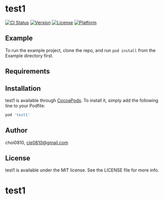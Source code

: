 # test1

[![CI Status](https://img.shields.io/travis/choi0810/test1.svg?style=flat)](https://travis-ci.org/choi0810/test1)
[![Version](https://img.shields.io/cocoapods/v/test1.svg?style=flat)](https://cocoapods.org/pods/test1)
[![License](https://img.shields.io/cocoapods/l/test1.svg?style=flat)](https://cocoapods.org/pods/test1)
[![Platform](https://img.shields.io/cocoapods/p/test1.svg?style=flat)](https://cocoapods.org/pods/test1)

## Example

To run the example project, clone the repo, and run `pod install` from the Example directory first.

## Requirements

## Installation

test1 is available through [CocoaPods](https://cocoapods.org). To install
it, simply add the following line to your Podfile:

```ruby
pod 'test1'
```

## Author

choi0810, cje0810@gmail.com

## License

test1 is available under the MIT license. See the LICENSE file for more info.
# test1
